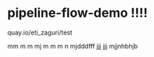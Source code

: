 # pipeline-flow-demo !!!!


 quay.io/eti_zaguri/test

mm
m m
mj
m m
m
n
mjdddfff
jjj
jjj
mjjnhbhjb 
